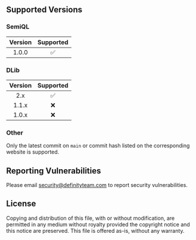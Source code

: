 ## Supported Versions
### SemiQL
| Version | Supported          |
|:-------:|:------------------:|
| 1.0.0   | :white_check_mark: |

### DLib
| Version | Supported          |
|:-------:|:------------------:|
| 2.x     | ✅ |
| 1.1.x   | :x: |
| 1.0.x   | :x:                |

### Other
Only the latest commit on `main` or commit hash listed on the corresponding website is supported.

## Reporting Vulnerabilities
Please email [security@definityteam.com](mailto:security@definityteam.com) to report security vulnerabilities.

## License
Copying and distribution of this file, with or without modification, are permitted in any medium without royalty provided the copyright notice and this notice are preserved. This file is offered as-is, without any warranty.
